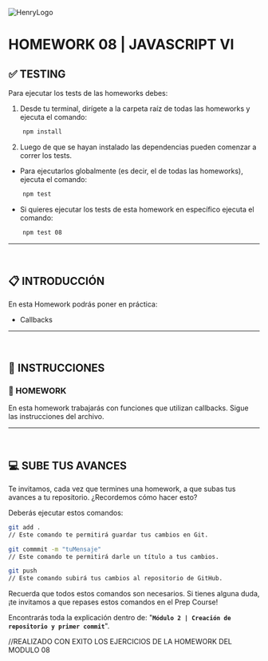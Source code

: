 ![HenryLogo](../Assets//logoBannerHenry.png)

# **HOMEWORK 08 | JAVASCRIPT VI**

## **✅ TESTING**

Para ejecutar los tests de las homeworks debes:

1. Desde tu terminal, dirígete a la carpeta raíz de todas las homeworks y ejecuta el comando:

```bash
    npm install
```

2. Luego de que se hayan instalado las dependencias pueden comenzar a correr los tests.

-  Para ejecutarlos globalmente (es decir, el de todas las homeworks), ejecuta el comando:

```bash
    npm test
```

-  Si quieres ejecutar los tests de esta homework en específico ejecuta el comando:

```bash
    npm test 08
```

---

</br >

## **📋 INTRODUCCIÓN**

En esta Homework podrás poner en práctica:

-  Callbacks

---

</br >

## **📌 INSTRUCCIONES**

### **📍 HOMEWORK**

En esta homework trabajarás con funciones que utilizan callbacks. Sigue las instrucciones del archivo.

---

</br >

## **💻 SUBE TUS AVANCES**

Te invitamos, cada vez que termines una homework, a que subas tus avances a tu repositorio. ¿Recordemos cómo hacer esto?

Deberás ejecutar estos comandos:

```bash
git add .
// Este comando te permitirá guardar tus cambios en Git.

git commmit -m "tuMensaje"
// Este comando te permitirá darle un título a tus cambios.

git push
// Este comando subirá tus cambios al repositorio de GitHub.
```

Recuerda que todos estos comandos son necesarios. Si tienes alguna duda, ¡te invitamos a que repases estos comandos en el Prep Course!

Encontrarás toda la explicación dentro de: "**`Módulo 2 | Creación de repositorio y primer commit`**".

//REALIZADO CON EXITO LOS EJERCICIOS DE LA HOMEWORK DEL MODULO 08